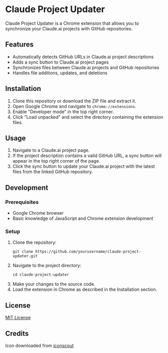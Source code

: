 # Claude Project Updater

Claude Project Updater is a Chrome extension that allows you to synchronize your Claude.ai projects with GitHub repositories.

## Features

- Automatically detects GitHub URLs in Claude.ai project descriptions
- Adds a sync button to Claude.ai project pages
- Synchronizes files between Claude.ai projects and GitHub repositories
- Handles file additions, updates, and deletions

## Installation

1. Clone this repository or download the ZIP file and extract it.
2. Open Google Chrome and navigate to `chrome://extensions`.
3. Enable "Developer mode" in the top right corner.
4. Click "Load unpacked" and select the directory containing the extension files.

## Usage

1. Navigate to a Claude.ai project page.
2. If the project description contains a valid GitHub URL, a sync button will appear in the top right corner of the page.
3. Click the sync button to update your Claude.ai project with the latest files from the linked GitHub repository.

## Development

### Prerequisites

- Google Chrome browser
- Basic knowledge of JavaScript and Chrome extension development

### Setup

1. Clone the repository:
   ```
   git clone https://github.com/yourusername/claude-project-updater.git
   ```
2. Navigate to the project directory:
   ```
   cd claude-project-updater
   ```
3. Make your changes to the source code.
4. Load the extension in Chrome as described in the Installation section.

## License

[MIT License](LICENSE)

## Credits

Icon downloaded from [iconscout](https://iconscout.com/free-icon/sync-1780790)
